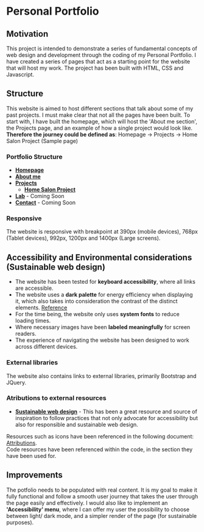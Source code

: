 # Personal Portfolio
## Motivation 
This project is intended to demonstrate a series of fundamental concepts of web design and development through the coding of my Personal Portfolio. 
I have created a series of pages that act as a starting point for the website that will host my work. The project has been built with HTML, CSS and Javascript.

## Structure
This website is aimed to host different sections that talk about some of my past projects. I must make clear that not all the pages have been built. To start with, I have built the homepage, which will host the 'About me section', the Projects page, and an example of how a single project would look like.<br/>
**Therefore the journey could be defined as**: Homepage -> Projects -> Home Salon Project (Sample page)
### Portfolio Structure
- **[Homepage](https://cci.arts.ac.uk/~digalin/Portfolio/)**
- **[About me](https://cci.arts.ac.uk/~digalin/Portfolio/index.html#about_me)**
- **[Projects](https://cci.arts.ac.uk/~digalin/Portfolio/Projects/portfolio_projects.html)** 
    - **[Home Salon Project](https://cci.arts.ac.uk/~digalin/WK03/index-wk03.html)** 
- **[Lab](#)** - Coming Soon
- **[Contact](#)** - Coming Soon

### Responsive
The website is responsive with breakpoint at 390px (mobile devices), 768px (Tablet devices), 992px, 1200px and 1400px (Large screens).

## Accessibility and Environmental considerations (Sustainable web design) 
- The website has been tested for **keyboard accessibility**, where all links are accessible.
- The website uses a **dark palette** for energy efficiency when displaying it, which also takes into consideration the contrast of the distinct elements. [Reference](https://www.wholegraindigital.com/blog/dark-colour-web-design/)
- For the time being, the website only uses **system fonts** to reduce loading times.
- Where necessary images have been **labeled meaningfully** for screen readers.
- The experience of navigating the website has been designed to work across different devices.

### External libraries
The website also contains links to external libraries, primarily Bootstrap and JQuery.

### Atributions to external resources
- **[Sustainable web design](https://sustainablewebdesign.org/)** - This has been a great resource and source of inspiration to follow practices that not only advocate for accessibility but also for responsible and sustainable web design. <br/>

Resources such as icons have been referenced in the following document: [Attributions](https://git.arts.ac.uk/17518357/CodingThree/blob/main/CodingThree_DevWork/public_html/images/Attributions.txt). <br>
Code resources have been referenced within the code, in the section they have been used for.

## Improvements
The potfolio needs to be populated with real content. It is my goal to make it fully functional and follow a smooth user journey that takes the user through the page easily and effectively.
I would also like to implement an **'Accessibility' menu**, where I can offer my user the possibility to choose
between light/ dark mode, and a simpler render of the page (for sustainable purposes).

